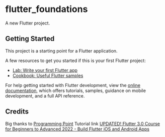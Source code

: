 # flutter_foundations

A new Flutter project.

## Getting Started

This project is a starting point for a Flutter application.

A few resources to get you started if this is your first Flutter project:

- [Lab: Write your first Flutter app](https://docs.flutter.dev/get-started/codelab)
- [Cookbook: Useful Flutter samples](https://docs.flutter.dev/cookbook)

For help getting started with Flutter development, view the
[online documentation](https://docs.flutter.dev/), which offers tutorials,
samples, guidance on mobile development, and a full API reference.


## Credits
Big thanks to
    [Programming Point](https://www.youtube.com/c/SkillsHouse07)
Tutorial link
    [UPDATED! Flutter 3.0 Course for Beginners to Advanced 2022 - Build Flutter iOS and Android Apps](https://www.youtube.com/watch?v=ZqEouycRSzY&t=9619s)